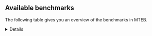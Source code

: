 ## Available benchmarks
The following table gives you an overview of the benchmarks in MTEB.

<details>

<!-- This allows the table to be autogenerated in the future: -->
<!-- BENCHMARKS TABLE START -->

| Name | Leaderboard name | # Tasks | Task Types | Domains | Languages |
|------|------------------|---------|------------|---------|-----------|
| [BEIR](https://arxiv.org/abs/2104.08663) | BEIR | 15 | Retrieval: 15 | [Financial, Non-fiction, Blog, Written, Web, Academic, Reviews, Encyclopaedic, News, Medical, Government, Social, Programming] | eng |
| [BEIR-NL](https://arxiv.org/abs/2412.08329) | BEIR-NL | 15 | Retrieval: 15 | [Medical, Non-fiction, Written, Web, Academic, Encyclopaedic] | nld |
| [BRIGHT](https://brightbenchmark.github.io/) | BRIGHT | 1 | Retrieval: 1 | [Written, Non-fiction] | eng |
| [BRIGHT (long)](https://brightbenchmark.github.io/) | BRIGHT (long) | 1 | Retrieval: 1 | [Written, Non-fiction] | eng |
| [BuiltBench(eng)](https://arxiv.org/abs/2411.12056) | BuiltBench(eng) | 4 | Clustering: 2, Retrieval: 1, Reranking: 1 | [Written, Engineering] | eng |
| [ChemTEB](https://arxiv.org/abs/2412.00532) | Chemical | 27 | BitextMining: 1, Classification: 17, Clustering: 2, PairClassification: 5, Retrieval: 2 | [Chemistry] | deu,tur,por,fra,kor,ces,eng,hin,spa,msa,jpn,nld,zho |
| [CoIR](https://github.com/CoIR-team/coir) | Code Information Retrieval | 10 | Retrieval: 10 | [Written, Programming] | c++,ruby,eng,php,go,javascript,java,sql,python |
| [CodeRAG](https://arxiv.org/abs/2406.14497) | CodeRAG | 4 | Reranking: 4 | [Programming] | python |
| [Encodechka](https://github.com/avidale/encodechka) | Encodechka | 7 | STS: 2, Classification: 4, PairClassification: 1 | [Non-fiction, Written, Web, News, Government, Fiction, Social] | rus |
| [FollowIR](https://arxiv.org/abs/2403.15246) | Instruction Following | 3 | InstructionRetrieval: 3 | [News, Written] | eng |
| [LongEmbed](https://arxiv.org/abs/2404.12096v2) | Long-context Retrieval | 6 | Retrieval: 6 | [Non-fiction, Blog, Written, Academic, Spoken, Encyclopaedic, Fiction] | eng |
| [MIEB(Img)](https://arxiv.org/abs/2504.10471) | Image only | 49 | Any2AnyRetrieval: 15, ImageClassification: 22, ImageClustering: 5, VisualSTS(eng): 5, VisualSTS(multi): 2 | [Spoken, Medical, Non-fiction, Blog, Web, Written, Reviews, Scene, News, Encyclopaedic, Social] | deu,tur,por,fra,kor,cmn,eng,pol,spa,nld,ita,rus,ara |
| [MIEB(Multilingual)](https://arxiv.org/abs/2504.10471) | Image-Text, Multilingual | 130 | ImageClassification: 22, ImageClustering: 5, ZeroShotClassification: 23, VisionCentricQA: 6, Compositionality: 7, VisualSTS(eng): 7, Any2AnyRetrieval: 45, DocumentUnderstanding: 10, Any2AnyMultilingualRetrieval: 3, VisualSTS(multi): 2 | [Spoken, Medical, Non-fiction, Blog, Web, Written, Reviews, Scene, Academic, News, Encyclopaedic, Constructed, Social] | vie,fas,pol,fil,nld,deu,por,ces,cmn,bul,heb,hrv,hun,zho,ukr,tur,est,eng,mri,quz,spa,fin,nor,tha,rus,ron,ell,kor,fra,hin,swa,ben,swe,dan,jpn,ita,tel,ara,ind |
| [MIEB(eng)](https://arxiv.org/abs/2504.10471) | Image-Text, English | 125 | ImageClassification: 22, ImageClustering: 5, ZeroShotClassification: 23, VisionCentricQA: 6, Compositionality: 7, VisualSTS(eng): 7, Any2AnyRetrieval: 45, DocumentUnderstanding: 10 | [Spoken, Medical, Non-fiction, Blog, Web, Written, Reviews, Scene, Academic, News, Encyclopaedic, Constructed, Social] | eng |
| [MIEB(lite)](https://arxiv.org/abs/2504.10471) | Image-Text, Lite | 51 | ImageClassification: 8, ImageClustering: 2, ZeroShotClassification: 7, VisionCentricQA: 5, Compositionality: 6, VisualSTS(eng): 2, VisualSTS(multi): 2, Any2AnyRetrieval: 11, DocumentUnderstanding: 6, Any2AnyMultilingualRetrieval: 2 | [Spoken, Medical, Non-fiction, Blog, Web, Written, Reviews, Scene, Academic, News, Encyclopaedic, Social] | vie,fas,pol,fil,nld,deu,por,cmn,ces,bul,heb,hrv,hun,ukr,zho,tur,est,eng,mri,quz,spa,fin,nor,tha,rus,ron,ell,fra,kor,hin,swa,ben,swe,dan,jpn,ita,tel,ara,ind |
| [MINERSBitextMining](https://arxiv.org/pdf/2406.07424) | MINERSBitextMining | 7 | BitextMining: 7 | [Written, Reviews, Social] | bug,wuu,mkd,bbc,yid,mal,cor,cmn,heb,csb,lfn,ace,ang,ber,kat,srp,tat,tur,est,ina,orv,gla,uig,kor,kaz,kzj,arq,ben,eus,dan,swe,mon,cym,bel,slk,hye,dtp,gsw,ibo,mar,sun,por,yor,nij,nds,ukr,max,bre,aze,ast,hau,hsb,uzb,ron,khm,hin,pcm,arz,swg,cat,ara,tel,ind,tgl,nld,ceb,kab,hrv,hun,awa,pam,war,tuk,gle,eng,ile,lat,spa,isl,kur,lvs,nob,sqi,bhp,amh,fra,zsm,pms,jav,jpn,fry,tzl,cbk,vie,nno,pol,yue,bew,nov,ido,ban,bjn,xho,tam,afr,deu,mhr,ces,bul,pes,oci,slv,cha,min,mad,mak,glg,lit,abs,fin,bos,epo,swh,fao,tha,rus,ell,dsb,mui,rej,ita,urd |
| MTEB(Code, v1) | Code | 12 | Retrieval: 12 | [Written, Programming] | c++,shell,rust,c,ruby,eng,php,typescript,go,swift,javascript,java,scala,sql,python |
| MTEB(Europe, v1) | European | 74 | BitextMining: 7, Classification: 21, Clustering: 8, Retrieval: 15, InstructionRetrieval: 3, MultilabelClassification: 2, PairClassification: 6, Reranking: 3, STS: 9 | [Reviews, Constructed, Subtitles, Written, Spoken, Medical, Fiction, Programming, Financial, Legal, Non-fiction, Blog, Web, News, Religious, Government, Social, Academic, Encyclopaedic] | slk,nno,pol,mlt,nld,deu,por,ces,bul,hrv,hun,rom,slv,est,lav,gle,eng,lit,spa,isl,fin,nob,fao,ron,ell,fra,swe,dan,eus,ita |
| MTEB(Indic, v1) | Indic | 23 | BitextMining: 4, Clustering: 1, Classification: 13, PairClassification: 1, Retrieval: 2, Reranking: 1, STS: 1 | [Constructed, Legal, Non-fiction, Web, Written, News, Reviews, Encyclopaedic, Spoken, Religious, Government, Fiction, Social] | urd,mwr,gbm,pus,pan,snd,tam,mar,mal,brx,gom,awa,san,bod,kan,mni,npi,doi,bgc,mup,raj,eng,asm,hne,ory,mai,boy,sat,bho,nep,guj,hin,ben,kas,tel |
| MTEB(Law, v1) | Legal | 8 | Retrieval: 8 | [Written, Legal] | eng,zho,deu |
| MTEB(Medical, v1) | Medical | 12 | Retrieval: 9, Clustering: 2, Reranking: 1 | [Non-fiction, Written, Web, Academic, Medical, Government] | vie,fra,kor,cmn,eng,pol,spa,zho,rus,ara |
| MTEB(Multilingual, v1) | Multilingual | 132 | BitextMining: 13, Classification: 43, Clustering: 17, Retrieval: 18, InstructionRetrieval: 3, MultilabelClassification: 5, PairClassification: 11, Reranking: 6, STS: 16 | [Reviews, Constructed, Subtitles, Entertainment, Written, Spoken, Medical, Fiction, Programming, Financial, Legal, Non-fiction, Blog, Web, News, Religious, Government, Social, Academic, Encyclopaedic] | aoj,ksd,kwj,ipi,mca,guh,tbz,mxb,mpj,arb,maj,wnc,wuu,pwg,zam,yid,jac,nbq,lac,emp,wol,kpj,yrb,buk,mwc,txu,grn,ikw,kat,ang,wiu,raj,som,yaa,ons,ots,quh,mlg,mox,beo,nca,als,toc,amx,kqf,cjv,mbj,kzj,ziw,nyu,tbg,ben,dan,alp,nhg,ncl,rgu,mcp,mps,qxo,zlm,tgo,txq,cym,bel,bmk,agm,mbt,sah,bba,bpr,gux,pus,pan,clu,kvn,kik,kze,vec,gsw,ibo,por,gvs,acq,tod,heg,msk,san,gdr,nij,mbb,djr,huv,mos,yss,bxh,cso,mya,nop,urb,bre,daa,mto,sps,awx,dob,hau,gaw,cnt,kyg,arn,ksj,sri,tnn,nlg,rwo,qup,kdc,luo,pcm,zpl,tel,gym,qwh,bnp,cbt,lug,tgl,xbi,ara,kmg,ars,tum,fas,tcs,hub,tiw,acm,lmo,gui,apw,kgf,kab,ckb,smo,maq,gmv,nho,dgc,stp,sco,mig,kqa,usa,mau,npi,dik,met,amu,kwi,zap,kbq,agt,con,kvg,maz,mvn,tet,zab,myw,hat,ssx,nob,kql,yap,mai,cpy,mqj,fra,toj,bjz,guj,haw,mdy,nch,gng,fry,spy,roo,azb,pab,anh,chq,hlt,zty,cav,mwe,ven,awk,hot,mam,bjn,rro,zaa,bmr,yby,afr,mhr,mxt,yal,mti,pbt,brx,gom,ary,aly,oci,prs,tlf,div,nsn,tav,bod,waj,aer,mna,dov,mak,asm,rkb,tuc,sna,chv,sll,epo,kud,mkl,spp,nss,rus,jiv,mpt,agn,qvs,aii,bmu,agr,sag,bkd,sbk,llg,noa,muy,shj,yle,ton,aso,kmr,arl,gnn,gub,cbu,reg,srm,nso,dgr,bug,fil,pib,dhg,mmx,krc,bps,fuc,tah,mal,zpm,heb,bem,nqo,myk,spl,sey,uri,apz,mbs,kew,dad,yaq,srp,bam,mcq,wsk,ntj,ber,mqb,kiw,srn,azj,mxq,wrk,leu,auc,naf,gup,fue,bhl,mgh,lbb,zao,tpz,umb,bao,wln,aai,kaz,cta,tnp,tiy,nep,fai,suz,gvc,qvw,plu,okv,caf,cpu,kyz,ppo,slk,nhi,kac,apb,taw,ura,mlt,tsw,fuv,snd,hye,bon,ctu,bsj,ndj,klv,are,tbf,jni,aka,snn,rmc,dji,mcb,kan,ukr,ese,wap,xnn,gvf,eko,max,bdd,aze,ngu,cnl,bco,cui,enq,tsn,aui,kje,crx,ntp,yre,ltg,tzj,boy,shi,bzj,lfn,srd,tif,lij,mih,spm,ape,gun,cat,swg,rug,kmb,kpr,jid,bak,kbm,prf,ghs,tee,gwi,kto,nfa,ruf,cuk,ata,lao,ame,kmh,ajp,amp,meu,zga,pad,ptp,kqw,jae,tfr,yad,mil,uzn,mks,mph,piu,nya,pag,kmk,ile,eng,tgk,lat,mri,zaj,qul,xav,ctp,cgc,tzo,atg,avt,yuj,amh,auy,pao,upv,hch,twi,mpm,zpv,jav,bkq,dwr,sqi,wnu,cac,cjo,tzl,cbk,sgb,too,npl,yue,gyr,cbi,hns,vid,nov,xho,ban,jvn,poy,tam,ido,qxn,kin,meq,mie,bul,poh,aaz,msa,cak,atd,slv,msc,bki,ebk,kbh,kpw,yut,mva,ydd,apu,nak,tmd,etr,aon,mgc,esk,glg,kbp,zpu,fuf,bos,uli,tyv,wbp,ote,fao,pio,apr,kqc,mlp,dsb,tpa,viv,cpa,wro,knc,ita,rej,cbr,urd,mux,ssd,kde,ong,byx,mwr,otq,blw,gam,tew,for,kgk,sgz,apn,tnk,wat,zaw,amm,tso,sot,bbc,cub,cor,cmn,mir,lid,opm,bqp,acu,csb,ace,xed,tuf,khz,tur,vmy,est,gul,lim,uvl,nhy,ina,amr,dgz,orv,bvr,sbe,tpi,far,cof,gai,glk,gaz,poi,quf,row,arq,swe,mzz,tdt,xla,top,blz,zat,mon,wal,dop,amn,swp,djk,pah,scn,pir,dyu,mpx,dtp,sun,seh,yor,tac,mpp,cni,dzo,awb,agg,fuh,amf,lav,alq,mbc,acf,ast,bef,tir,atb,shp,ron,box,wbi,yuw,imo,uzb,cbv,tna,ubr,hin,med,dah,nin,snp,qvh,mbl,tku,hmo,mcf,kbc,mbh,boa,bzh,crn,ptu,rmy,dif,ign,zpz,kkl,qub,nld,chf,ceb,ded,kek,soq,mag,usp,zpc,aby,hrv,myy,mic,zai,aak,bbr,bzd,myu,pap,mwf,bus,ntu,cmo,tuk,gle,tim,snx,ffm,sbs,not,nhw,wmt,bgt,otm,kdl,cux,tke,mkn,yml,kyc,beu,ksr,mcd,msm,tnc,khk,zsm,pms,knj,swa,zav,shn,ltz,wmw,aeb,ian,mek,nno,sin,gbm,hus,nde,ilo,bbb,tvk,kjs,knf,yon,jic,ttc,mgw,zar,ssw,szl,run,hto,ood,yva,cth,guo,cya,gdn,sab,sja,rom,nko,hmn,nuy,bjr,zpo,uvh,zho,mni,mit,bjp,agu,lit,xtm,urt,cjk,lcm,abs,fin,nor,mxp,zac,swh,tha,hui,mcr,mui,rai,pjt,poe,soy,obo,ktm,kon,byr,kyq,nys,wuv,mkd,svk,taj,yka,kms,ixl,wrs,iou,wer,bvd,zsr,gof,mkj,amo,mco,mee,qvn,isn,tof,kir,gvn,nii,pls,tat,nhe,kwd,kea,trc,csy,knv,cap,ter,hvn,big,gnw,tca,mle,gla,uig,acr,kam,abx,kor,kur,cwe,kaq,eus,ken,smk,kas,cme,zos,mmo,ycn,kne,bss,lex,maa,bjk,cot,sua,mio,cco,zul,lin,mib,kpg,miz,bch,arp,boj,mar,mlh,bkx,chk,nou,snc,caa,mop,zas,dww,kup,ulk,nds,lif,bqc,nnq,ssg,sxb,ake,lus,doi,mey,tpt,kue,qvm,fur,hne,qvz,xtd,azz,hix,lbk,wed,bgs,ory,att,bea,ewe,nif,tos,fij,sat,hsb,apc,anv,jao,ncu,khm,kgp,aoi,nhr,cek,ubu,lua,nas,chd,arz,nus,sim,cao,kmu,ind,kpf,nab,cbs,iws,urw,aey,eri,wiv,cop,kos,faa,nhu,zca,nvm,ayr,zad,ikk,sue,aau,klt,amk,hun,msy,tbo,awa,cpc,bjv,bsn,nwi,tuo,lww,war,pam,glv,cut,ztq,xsi,zpq,gfk,spa,isl,wim,kiz,pon,sus,lvs,lgl,pri,hop,adz,cax,qvc,mwp,cab,tbc,bho,bhp,inb,udu,wos,azg,ndg,tue,jpn,chz,ngp,otn,bsp,tcz,srq,taq,emi,vie,kwf,fon,khs,cuc,pol,cbc,dwy,bew,mav,agd,kmo,kyf,deu,rop,sny,mjc,grc,ces,kkc,nna,pma,pes,quy,huu,qxh,bmh,aia,cha,tgp,xon,bgc,ncj,min,tzm,mup,mad,quc,orm,zia,bhg,cle,cpb,mhl,tte,gum,abt,ino,ell,plt,omw,aom,crh,geb,hla,car,msb,hbo,qve,zyp,gah,kpx |
| [MTEB(Scandinavian, v1)](https://kennethenevoldsen.github.io/scandinavian-embedding-benchmark/) | Scandinavian | 28 | BitextMining: 2, Classification: 13, Retrieval: 7, Clustering: 6 | [Legal, Non-fiction, Blog, Web, Written, Reviews, Encyclopaedic, News, Spoken, Government, Fiction, Social] | nno,isl,swe,dan,nob,fao |
| [MTEB(cmn, v1)](https://github.com/FlagOpen/FlagEmbedding/tree/master/research/C_MTEB) | Chinese | 32 | Retrieval: 8, Reranking: 4, PairClassification: 2, Clustering: 4, STS: 7, Classification: 7 | [Financial, Entertainment, Non-fiction, Written, Academic, Medical, Government] | cmn |
| [MTEB(deu, v1)](https://arxiv.org/html/2401.02709v1) | German | 19 | Classification: 6, Clustering: 4, PairClassification: 2, Reranking: 1, Retrieval: 4, STS: 2 | [Legal, Non-fiction, Written, Web, Reviews, News, Spoken, Encyclopaedic] | deu |
| MTEB(eng, v1) | English Legacy | 56 | Classification: 12, Retrieval: 15, Clustering: 11, Reranking: 4, STS: 10, PairClassification: 3, Summarization: 1 | [Financial, Non-fiction, Blog, Written, Web, Reviews, Academic, News, Encyclopaedic, Spoken, Medical, Government, Social, Programming] | eng |
| MTEB(eng, v2) | English | 41 | Retrieval: 10, Clustering: 8, Reranking: 2, STS: 9, Classification: 8, PairClassification: 3, Summarization: 1 | [Financial, Non-fiction, Blog, Written, Web, Academic, Reviews, News, Encyclopaedic, Spoken, Medical, Social, Programming] | eng |
| MTEB(fas, beta) | Farsi (BETA) | 60 | Classification: 18, Clustering: 5, PairClassification: 8, Reranking: 2, Retrieval: 21, STS: 3, BitextMining: 3 | [Medical, Blog, Written, Web, Reviews, Academic, News, Encyclopaedic, Spoken, Religious, Social] | fas |
| [MTEB(fra, v1)](https://arxiv.org/abs/2405.20468) | French | 25 | Classification: 6, Clustering: 7, PairClassification: 1, Reranking: 2, Retrieval: 5, STS: 3, Summarization: 1 | [Legal, Non-fiction, Written, Web, Reviews, Academic, Encyclopaedic, News, Spoken, Social] | eng,fra |
| [MTEB(jpn, v1)](https://github.com/sbintuitions/JMTEB) | Japanese | 16 | Clustering: 2, Classification: 4, STS: 2, PairClassification: 1, Retrieval: 6, Reranking: 1 | [Non-fiction, Written, Web, Reviews, Academic, Encyclopaedic, News, Spoken] | jpn |
| MTEB(kor, v1) | Korean | 6 | Classification: 1, Reranking: 1, Retrieval: 2, STS: 2 | [Spoken, Written, Web, Reviews, News, Encyclopaedic] | kor |
| [MTEB(pol, v1)](https://arxiv.org/abs/2405.10138) | Polish | 17 | Classification: 7, Clustering: 3, PairClassification: 4, STS: 3 | [Legal, Non-fiction, Written, Web, Reviews, Academic, News, Spoken, Fiction, Social] | pol |
| [MTEB(rus, v1)](https://aclanthology.org/2023.eacl-main.148/) | Russian | 23 | Classification: 9, Clustering: 3, MultilabelClassification: 2, PairClassification: 1, Reranking: 2, Retrieval: 3, STS: 3 | [Blog, Written, Web, Reviews, Academic, Encyclopaedic, News, Spoken, Social] | rus |
| [NanoBEIR](https://huggingface.co/collections/zeta-alpha-ai/nanobeir-66e1a0af21dfd93e620cd9f6) | NanoBEIR | 13 | Retrieval: 13 | [Non-fiction, Written, Web, Academic, Encyclopaedic, News, Medical, Social] | eng |
| [RAR-b](https://arxiv.org/abs/2404.06347) | Reasoning retrieval | 17 | Retrieval: 17 | [Written, Encyclopaedic, Programming] | eng |

<!-- BENCHMARKS TABLE END -->
